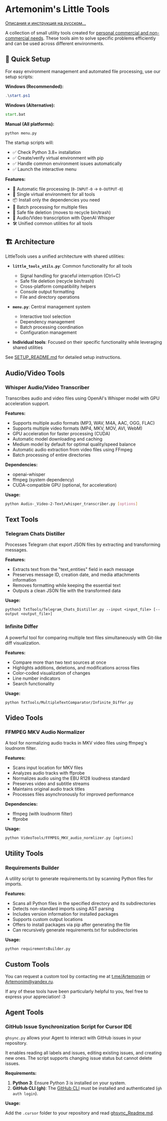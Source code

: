 # Artemonim's Little Tools

[Описания и инструкция на русском...](Docs/ПРОЧТИМЕНЯ.MD)

A collection of small utility tools created for [personal commercial and non-commercial needs](/LICENSE). These tools aim to solve specific problems efficiently and can be used across different environments.

## 🚀 Quick Setup

For easy environment management and automated file processing, use our setup scripts:

**Windows (Recommended):**

```powershell
.\start.ps1
```

**Windows (Alternative):**

```cmd
start.bat
```

**Manual (All platforms):**

```bash
python menu.py
```

The startup scripts will:

-   ✅ Check Python 3.8+ installation
-   ✅ Create/verify virtual environment with pip
-   ✅ Handle common environment issues automatically
-   ✅ Launch the interactive menu

**Features:**

-   📁 Automatic file processing (`0-INPUT-0` → `0-OUTPUT-0`)
-   🔧 Single virtual environment for all tools
-   📦 Install only the dependencies you need
-   🚀 Batch processing for multiple files
-   🧹 Safe file deletion (moves to recycle bin/trash)
-   🎤 Audio/Video transcription with OpenAI Whisper
-   🛠️ Unified common utilities for all tools

## 🏗️ Architecture

LittleTools uses a unified architecture with shared utilities:

-   **`little_tools_utils.py`**: Common functionality for all tools

    -   Signal handling for graceful interruption (Ctrl+C)
    -   Safe file deletion (recycle bin/trash)
    -   Cross-platform compatibility helpers
    -   Console output formatting
    -   File and directory operations

-   **`menu.py`**: Central management system

    -   Interactive tool selection
    -   Dependency management
    -   Batch processing coordination
    -   Configuration management

-   **Individual tools**: Focused on their specific functionality while leveraging shared utilities

See [SETUP_README.md](SETUP_README.md) for detailed setup instructions.

## Audio/Video Tools

### Whisper Audio/Video Transcriber

Transcribes audio and video files using OpenAI's Whisper model with GPU acceleration support.

**Features:**

-   Supports multiple audio formats (MP3, WAV, M4A, AAC, OGG, FLAC)
-   Supports multiple video formats (MP4, MKV, MOV, AVI, WebM)
-   GPU acceleration for faster processing (CUDA)
-   Automatic model downloading and caching
-   Medium model by default for optimal quality/speed balance
-   Automatic audio extraction from video files using FFmpeg
-   Batch processing of entire directories

**Dependencies:**

-   openai-whisper
-   ffmpeg (system dependency)
-   CUDA-compatible GPU (optional, for acceleration)

**Usage:**

```bash
python Audio-_Video-2-Text/whisper_transcriber.py [options]
```

## Text Tools

### Telegram Chats Distiller

Processes Telegram chat export JSON files by extracting and transforming messages.

**Features:**

-   Extracts text from the "text_entities" field in each message
-   Preserves message ID, creation date, and media attachments information
-   Removes formatting while keeping the essential text
-   Outputs a clean JSON file with the transformed data

**Usage:**

```
python3 TxtTools/Telegram_Chats_Distiller.py --input <input_file> [--output <output_file>]
```

### Infinite Differ

A powerful tool for comparing multiple text files simultaneously with Git-like diff visualization.

**Features:**

-   Compare more than two text sources at once
-   Highlights additions, deletions, and modifications across files
-   Color-coded visualization of changes
-   Line number indicators
-   Search functionality

**Usage:**

```
python TxtTools/MultipleTextComparator/Infinite_Differ.py
```

## Video Tools

### FFMPEG MKV Audio Normalizer

A tool for normalizing audio tracks in MKV video files using ffmpeg's loudnorm filter.

**Features:**

-   Scans input location for MKV files
-   Analyzes audio tracks with ffprobe
-   Normalizes audio using the EBU R128 loudness standard
-   Preserves video and subtitle streams
-   Maintains original audio track titles
-   Processes files asynchronously for improved performance

**Dependencies:**

-   ffmpeg (with loudnorm filter)
-   ffprobe

**Usage:**

```
python VideoTools/FFMPEG_MKV_audio_normlizer.py [options]
```

## Utility Tools

### Requirements Builder

A utility script to generate requirements.txt by scanning Python files for imports.

**Features:**

-   Scans all Python files in the specified directory and its subdirectories
-   Detects non-standard imports using AST parsing
-   Includes version information for installed packages
-   Supports custom output locations
-   Offers to install packages via pip after generating the file
-   Can recursively generate requirements.txt for subdirectories

**Usage:**

```
python requirementsBuilder.py
```

## Custom Tools

You can request a custom tool by contacting me at [t.me/Artemonim](https://t.me/Artemonim) or Artemonim@yandex.ru.

If any of these tools have been particularly helpful to you, feel free to express your appreciation! :3

## Agent Tools

### GitHub Issue Synchronization Script for Cursor IDE

`ghsync.py` allows your Agent to interact with GitHub issues in your repository.

It enables reading all labels and issues, editing existing issues, and creating new ones. The script supports changing issue status but cannot delete issues.

**Requirements:**

1.  **Python 3**: Ensure Python 3 is installed on your system.
2.  **GitHub CLI (gh)**: The [GitHub CLI](https://cli.github.com/) must be installed and authenticated (`gh auth login`).

**Usage:**

Add the `.cursor` folder to your repository and read [ghsync_Readme.md](/AgentTools/GithubIssueSynchronizationScript/.cursor/Gitdata/ghsync_Readme.md).
